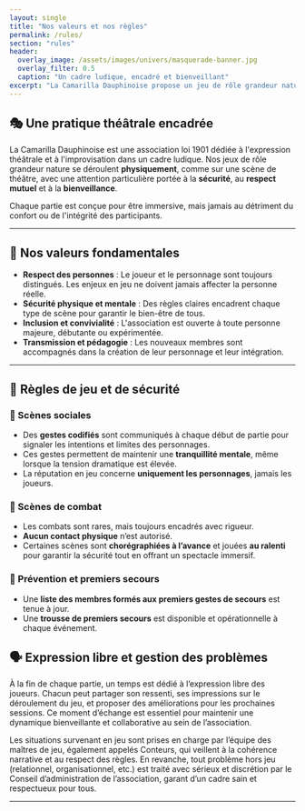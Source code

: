 ```yaml
---
layout: single
title: "Nos valeurs et nos règles"
permalink: /rules/
section: "rules"
header:
  overlay_image: /assets/images/univers/masquerade-banner.jpg
  overlay_filter: 0.5
  caption: "Un cadre ludique, encadré et bienveillant"
excerpt: "La Camarilla Dauphinoise propose un jeu de rôle grandeur nature dans un cadre sécurisé, respectueux et structuré, favorisant l'expression théâtrale et la cohésion sociale."
---
```


## 🎭 Une pratique théâtrale encadrée

La Camarilla Dauphinoise est une association loi 1901 dédiée à l'expression théâtrale et à l'improvisation dans un cadre ludique. Nos jeux de rôle grandeur nature se déroulent **physiquement**, comme sur une scène de théâtre, avec une attention particulière portée à la **sécurité**, au **respect mutuel** et à la **bienveillance**.

Chaque partie est conçue pour être immersive, mais jamais au détriment du confort ou de l'intégrité des participants.

---

## 🌟 Nos valeurs fondamentales

- **Respect des personnes** : Le joueur et le personnage sont toujours distingués. Les enjeux en jeu ne doivent jamais affecter la personne réelle.
- **Sécurité physique et mentale** : Des règles claires encadrent chaque type de scène pour garantir le bien-être de tous.
- **Inclusion et convivialité** : L'association est ouverte à toute personne majeure, débutante ou expérimentée.
- **Transmission et pédagogie** : Les nouveaux membres sont accompagnés dans la création de leur personnage et leur intégration.

---

## 📜 Règles de jeu et de sécurité

### 🔹 Scènes sociales

- Des **gestes codifiés** sont communiqués à chaque début de partie pour signaler les intentions et limites des personnages.
- Ces gestes permettent de maintenir une **tranquillité mentale**, même lorsque la tension dramatique est élevée.
- La réputation en jeu concerne **uniquement les personnages**, jamais les joueurs.

### 🔹 Scènes de combat

- Les combats sont rares, mais toujours encadrés avec rigueur.
- **Aucun contact physique** n’est autorisé.
- Certaines scènes sont **chorégraphiées à l’avance** et jouées **au ralenti** pour garantir la sécurité tout en offrant un spectacle immersif.

### 🔹 Prévention et premiers secours

- Une **liste des membres formés aux premiers gestes de secours** est tenue à jour.
- Une **trousse de premiers secours** est disponible et opérationnelle à chaque événement.

## 🗣️ Expression libre et gestion des problèmes
À la fin de chaque partie, un temps est dédié à l’expression libre des joueurs. Chacun peut partager son ressenti, ses impressions sur le déroulement du jeu, et proposer des améliorations pour les prochaines sessions. Ce moment d’échange est essentiel pour maintenir une dynamique bienveillante et collaborative au sein de l’association.

Les situations survenant en jeu sont prises en charge par l’équipe des maîtres de jeu, également appelés Conteurs, qui veillent à la cohérence narrative et au respect des règles. En revanche, tout problème hors jeu (relationnel, organisationnel, etc.) est traité avec sérieux et discrétion par le Conseil d’administration de l’association, garant d’un cadre sain et respectueux pour tous.

---

